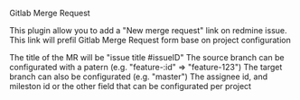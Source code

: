 Gitlab Merge Request

This plugin allow you to add a "New merge request" link on redmine issue.
This link will prefil Gitlab Merge Request form base on project configuration

The title of the MR will be "issue title #issueID"
The source branch can be configurated with a patern (e.g. "feature-:id" => "feature-123")
The target branch can also be configurated  (e.g. "master")
The assignee id, and mileston id or the other field that can be configurated per project
